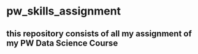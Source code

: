 # pw_skills_assignment
## this repository consists of all my assignment of my PW Data Science Course
